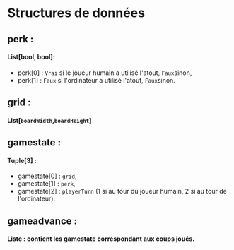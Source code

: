 # Structures de données

## perk :
#### List[bool, bool]:
- perk[0] : `Vrai` si le joueur humain a utilisé l'atout, `Faux`sinon,
- perk[1] : `Faux` si l'ordinateur a utilisé l'atout, `Faux`sinon.

## grid :
#### List[`boardWidth`,`boardHeight`]

## gamestate :
#### Tuple[3] : 
- gamestate[0] : `grid`,
- gamestate[1] : `perk`,
- gamestate[2] : `playerTurn` (1 si au tour du joueur humain, 2 si au tour de l'ordinateur).

## gameadvance :
#### Liste : contient les gamestate correspondant aux coups joués.